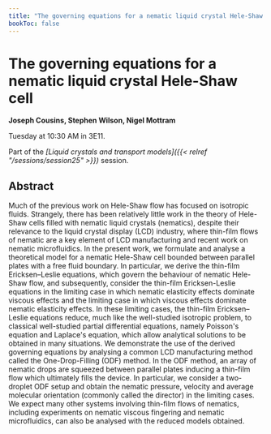 ```yaml
---
title: "The governing equations for a nematic liquid crystal Hele-Shaw cell"
bookToc: false
---
```


# The governing equations for a nematic liquid crystal Hele-Shaw cell

**Joseph Cousins, Stephen Wilson, Nigel Mottram**

Tuesday at 10:30 AM in 3E11.

Part of the *[Liquid crystals and transport models]({{< relref "/sessions/session25" >}})* session.

## Abstract

Much of the previous work on Hele-Shaw flow has focused on isotropic fluids. Strangely, there has been relatively little work in the theory of Hele-Shaw cells filled with nematic liquid crystals (nematics), despite their relevance to the liquid crystal display (LCD) industry, where thin-film flows of nematic are a key element of LCD manufacturing and recent work on nematic microfluidics. In the present work, we formulate and analyse a theoretical model for a nematic Hele-Shaw cell bounded between parallel plates with a free fluid boundary. In particular, we derive the thin-film Ericksen–Leslie equations, which govern the behaviour of nematic Hele-Shaw flow, and subsequently, consider the thin-film Ericksen-Leslie equations in the limiting case in which nematic elasticity effects dominate viscous effects and the limiting case in which viscous effects dominate nematic elasticity effects. In these limiting cases, the thin-film Ericksen–Leslie equations reduce, much like the well-studied isotropic problem, to classical well-studied partial differential equations, namely Poisson's equation and Laplace's equation, which allow analytical solutions to be obtained in many situations. We demonstrate the use of the derived governing equations by analysing a common LCD manufacturing method called the One-Drop-Filling (ODF) method. In the ODF method, an array of nematic drops are squeezed between parallel plates inducing a thin-film flow which ultimately fills the device. In particular, we consider a two-droplet ODF setup and obtain the nematic pressure, velocity and average molecular orientation (commonly called the director) in the limiting cases. We expect many other systems involving thin-film flows of nematics, including experiments on nematic viscous fingering and nematic microfluidics, can also be analysed with the reduced models obtained.


